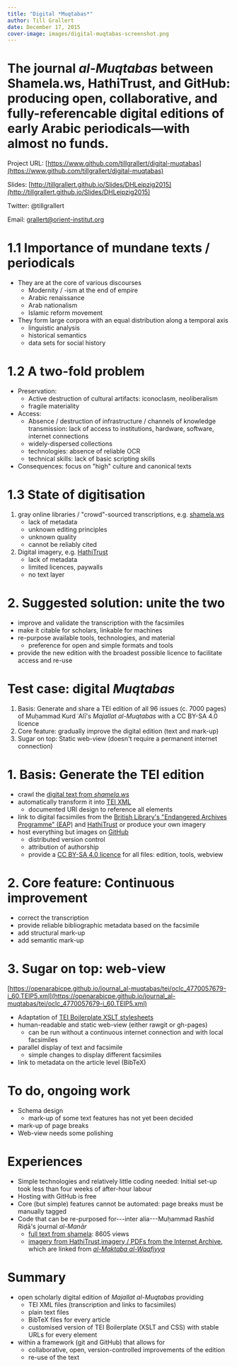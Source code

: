 ```yaml
---
title: "Digital *Muqtabas*"
author: Till Grallert
date: December 17, 2015
cover-image: images/digital-muqtabas-screenshot.png
---
```


<!-- Mention Bassel Khartabil / Bāsil Kharṭabīl
    + OA, CC in Syria
    + detained by the regime since 2012
    + moved to an unknown site and probably killed since Oct 2015 -->

# The journal *al-Muqtabas* between Shamela.ws, HathiTrust, and GitHub: producing open, collaborative, and fully-referencable digital editions of early Arabic periodicals—with almost no funds.

Project URL: [https://www.github.com/tillgrallert/digital-muqtabas](https://www.github.com/tillgrallert/digital-muqtabas)

Slides: [http://tillgrallert.github.io/Slides/DHLeipzig2015](http://tillgrallert.github.io/Slides/DHLeipzig2015)

Twitter: @tillgrallert

Email: <grallert@orient-institut.org>

# 1.1 Importance of mundane texts / periodicals

- They are at the core of various discourses
    + Modernity / -ism at the end of empire
    + Arabic renaissance
    + Arab nationalism
    + Islamic reform movement
- They form large corpora with an equal distribution along a temporal axis
    + linguistic analysis
    + historical semantics
    + data sets for social history

# 1.2 A two-fold problem

- Preservation:
    + Active destruction of cultural artifacts: iconoclasm, neoliberalism
    + fragile materiality
- Access:
    + Absence / destruction of infrastructure / channels of knowledge transmission: lack of access to institutions, hardware, software, internet connections
    + widely-dispersed collections
    + technologies: absence of reliable OCR
    + technical skills: lack of basic scripting skills
- Consequences: focus on "high" culture and canonical texts

# 1.3 State of digitisation

1. gray online libraries / "crowd"-sourced transcriptions, e.g. [shamela.ws](http://shamela.ws/index.php/book/26523)
    + lack of metadata
    + unknown editing principles
    + unknown quality
    + cannot be reliably cited
2. Digital imagery, e.g. [HathiTrust](http://catalog.hathitrust.org/Record/100658549)
    + lack of metadata
    + limited licences, paywalls
    + no text layer

# 2. Suggested solution: unite the two

- improve and validate the transcription with the facsimiles
- make it citable for scholars, linkable for machines
- re-purpose available tools, technologies, and material
    - preference for open and simple formats and tools
- provide the new edition with the broadest possible licence to facilitate access and re-use


# Test case: digital *Muqtabas*

1. Basis: Generate and share a TEI edition of all 96 issues (c. 7000 pages) of Muḥammad Kurd ʿAlī's *Majallat al-Muqtabas* with a CC BY-SA 4.0 licence
2. Core feature: gradually improve the digital edition (text and mark-up)
3. Sugar on top: Static web-view (doesn't require a permanent internet connection)


# 1. Basis: Generate the TEI edition

- crawl the [digital text from *shamela.ws*](http://shamela.ws/index.php/book/26523)
- automatically transform it into [TEI XML](http://www.tei-c.org)
    + documented URI design to reference all elements
- link to digital facsimiles from the [British Library's "Endangered Archives Programme" (EAP)](http://eap.bl.uk/database/overview_item.a4d?catId=809;r=12316) and [HathiTrust](http://catalog.hathitrust.org/Record/100658549) or produce your own imagery
- host everything but images on [GitHub](https://www.github.com)
    + distributed version control
    + attribution of authorship
    + provide a [CC BY-SA 4.0 licence](http://creativecommons.org/licenses/by-sa/4.0/) for all files: edition, tools, webview

# 2. Core feature: Continuous improvement

- correct the transcription
- provide reliable bibliographic metadata based on the facsimile
- add structural mark-up
- add semantic mark-up

# 3. Sugar on top: web-view

[https://openarabicpe.github.io/journal_al-muqtabas/tei/oclc_4770057679-i_60.TEIP5.xml](https://openarabicpe.github.io/journal_al-muqtabas/tei/oclc_4770057679-i_60.TEIP5.xml)

- Adaptation of [TEI Boilerplate XSLT stylesheets](http://dcl.slis.indiana.edu/teibp/)
- human-readable and static web-view (either rawgit or gh-pages)
    + can be run without a continuous internet connection and with local facsimiles
- parallel display of text and facsimile
    + simple changes to display different facsimiles
- link to metadata on the article level (BibTeX)

# To do, ongoing work

- Schema design
    + mark-up of some text features has not yet been decided
- mark-up of page breaks
- Web-view needs some polishing

# Experiences

- Simple technologies and relatively little coding needed: Initial set-up took less than four weeks of after-hour labour
- Hosting with GitHub is free
- Core (but simple) features cannot be automated: page breaks must be manually tagged
- Code that can be re-purposed for---inter alia---Muḥammad Rashīd Riḍā's journal *al-Manār*
    + [full text from shamela](http://shamela.ws/index.php/book/6947): 8605 views
    + [imagery from HathiTrust](http://catalog.hathitrust.org/Record/008882663),[imagery / PDFs from the Internet Archive](https://archive.org/details/almanaralmanar), which are linked from [*al-Maktaba al-Waqfiyya*](http://waqfeya.com/book.php?bid=7374)

# Summary

- open scholarly digital edition of *Majallat al-Muqtabas* providing
    + TEI XML files (transcription and links to facsimiles)
    + plain text files
    + BibTeX files for every article
    + customised version of TEI Boilerplate (XSLT and CSS) with stable URLs for every element
- within a framework (git and GitHub) that allows for
    + collaborative, open, version-controlled improvements of the edition
    + re-use of the text
